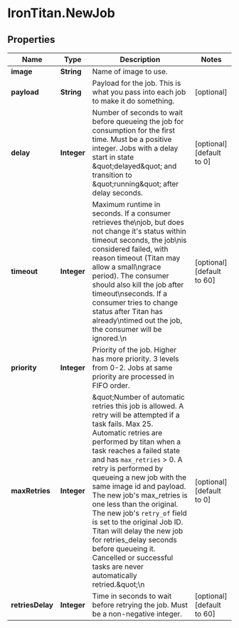 # IronTitan.NewJob

## Properties
Name | Type | Description | Notes
------------ | ------------- | ------------- | -------------
**image** | **String** | Name of image to use. | 
**payload** | **String** | Payload for the job. This is what you pass into each job to make it do something. | [optional] 
**delay** | **Integer** | Number of seconds to wait before queueing the job for consumption for the first time. Must be a positive integer. Jobs with a delay start in state \&quot;delayed\&quot; and transition to \&quot;running\&quot; after delay seconds. | [optional] [default to 0]
**timeout** | **Integer** | Maximum runtime in seconds. If a consumer retrieves the\njob, but does not change it&#39;s status within timeout seconds, the job\nis considered failed, with reason timeout (Titan may allow a small\ngrace period). The consumer should also kill the job after timeout\nseconds. If a consumer tries to change status after Titan has already\ntimed out the job, the consumer will be ignored.\n | [optional] [default to 60]
**priority** | **Integer** | Priority of the job. Higher has more priority. 3 levels from 0-2. Jobs at same priority are processed in FIFO order. | 
**maxRetries** | **Integer** | \&quot;Number of automatic retries this job is allowed. A retry will be attempted if a task fails. Max 25. Automatic retries are performed by titan when a task reaches a failed state and has `max_retries` &gt; 0. A retry is performed by queueing a new job with the same image id and payload. The new job&#39;s max_retries is one less than the original. The new job&#39;s `retry_of` field is set to the original Job ID.  Titan will delay the new job for retries_delay seconds before queueing it. Cancelled or successful tasks are never automatically retried.\&quot;\n | [optional] [default to 0]
**retriesDelay** | **Integer** | Time in seconds to wait before retrying the job. Must be a non-negative integer. | [optional] [default to 60]


